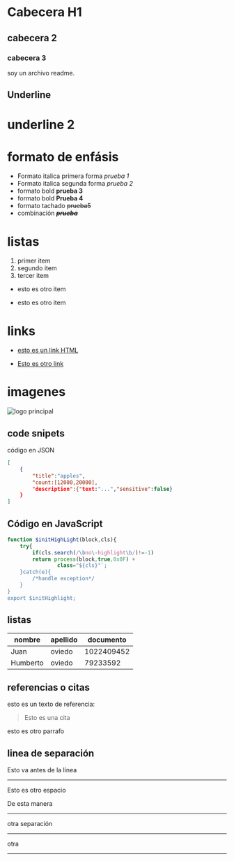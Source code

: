 # Cabecera H1
## cabecera 2 
### cabecera 3 
soy un archivo readme.

Underline
---------

underline 2
===========
# formato de enfásis 
- Formato italica primera forma
*prueba 1*
- Formato italica segunda forma
_prueba 2_
- formato bold 
**prueba 3**
- formato bold 
__Prueba 4__
- formato tachado 
~~prueba5~~
- combinación
***~~prueba~~***

# listas
1. primer item 
2. segundo item 
3. tercer item
* esto es otro item
- esto es otro item

# links 
* <a href ="https: //google.com">esto es un link HTML </a >

* [Esto es otro link ](https://www.google.com)

# imagenes
![logo principal](https://img2.freepng.es/20190130/xpp/kisspng-git-repository-merge-commit-computer-file-git-blamer-visual-studio-marketplace-5c52281430d399.5889562415488880842.jpg)

## code snipets
código en JSON
```JSON
[
    {
        "title":"apples",
        "count:[12000,20000],
        "description":{"text:"...","sensitive":false}
    }
]
```
## Código en JavaScript
```Javascript
function $initHighLight(block,cls){
    try{
        if(cls.search(/\bno\-highlight\b/)!=-1)
        return process(block,true,0x0F) +
                class="${cls}"`;
    }catch(e){
        /*handle exception*/
    }
}
export $initHighlight;
```
## listas
| nombre |apellido | documento|
|--------|---------|----------|
| Juan   | oviedo | 1022409452|
|Humberto |oviedo | 79233592|

## referencias o citas
esto es un texto de referencia:
> Esto es una cita

esto es otro parrafo

## linea de separación
Esto va antes de la línea

--- 
Esto es otro espacio 

De esta manera

--- 

otra separación
___
otra 
***



